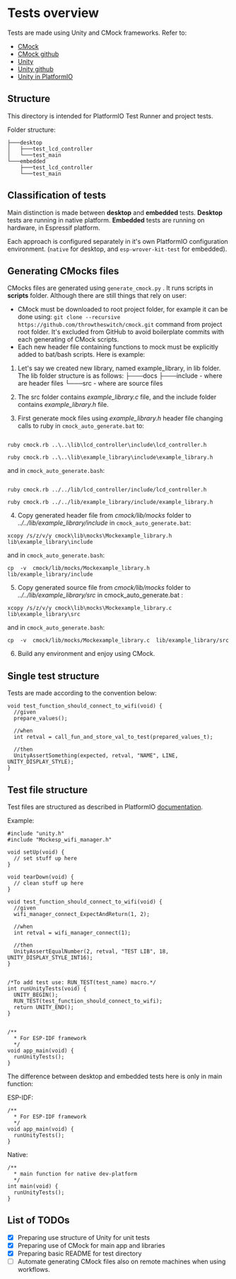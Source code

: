 # Tests overview

Tests are made using Unity and CMock frameworks.
Refer to:
 - [CMock](https://www.throwtheswitch.org/cmock)
 - [CMock github](https://github.com/ThrowTheSwitch/CMock/tree/master)
 - [Unity](https://www.throwtheswitch.org/unity)
 - [Unity github](https://github.com/ThrowTheSwitch/Unity)
 - [Unity in PlatformIO](https://docs.platformio.org/en/stable/advanced/unit-testing/frameworks/unity.html)

## Structure

This directory is intended for PlatformIO Test Runner and project tests.

Folder structure: 

    ├───desktop
    │   ├───test_lcd_controller
    │   └───test_main
    └───embedded
        ├───test_lcd_controller
        └───test_main

## Classification of tests
Main distinction is made between **desktop** and **embedded** tests.
**Desktop** tests are running in native platform. 
**Embedded** tests are running on hardware, in Espressif platform.

Each approach is configured separately in it's own PlatformIO configuration environment. (`native` for desktop, and `esp-wrover-kit-test` for embedded).

## Generating CMocks files
CMocks files are generated using `generate_cmock.py` . It runs scripts in **scripts** folder.  Although there are still things that rely on user:

 - CMock must be downloaded to root project folder, for example it can be done using: `git clone --recursive https://github.com/throwtheswitch/cmock.git` command from project root folder. It's excluded from GitHub to avoid boilerplate commits with each generating of CMock scripts.
 - Each new header file containing functions to mock must be explicitly added to bat/bash scripts. Here is example:
 1. Let's say we created new library, named example_library, in lib folder.
 The lib folder structure is as follows:
 ├───docs
├───include - where are header files
└───src        - where are source files

2. The src folder contains *example_library.c* file, and the include folder contains *example_library.h* file.
3. First generate mock files using *example_library.h* header file changing calls to ruby in `cmock_auto_generate.bat` to:
```

ruby cmock.rb ..\..\lib\lcd_controller\include\lcd_controller.h

ruby cmock.rb ..\..\lib\example_library\include\example_library.h

```
and in `cmock_auto_generate.bash`:

```

ruby cmock.rb ../../lib/lcd_controller/include/lcd_controller.h

ruby cmock.rb ../../lib/example_library/include/example_library.h

```
4. Copy generated header file from *cmock/lib/mocks* folder to *../../lib/example_library/include* in `cmock_auto_generate.bat`: 

```
xcopy /s/z/v/y cmock\lib\mocks\Mockexample_library.h lib\example_library\include
```
and in `cmock_auto_generate.bash`:
```
cp  -v  cmock/lib/mocks/Mockexample_library.h  lib/example_library/include
```
5. Copy generated source file from *cmock/lib/mocks* folder to *../../lib/example_library/src* in cmock_auto_generate.bat :
```
xcopy /s/z/v/y cmock\lib\mocks\Mockexample_library.c lib\example_library\src
```
and in `cmock_auto_generate.bash`:
```
cp  -v  cmock/lib/mocks/Mockexample_library.c  lib/example_library/src
```
6. Build any environment and enjoy using CMock.


## Single test structure
Tests are made according to the convention below: 

    void test_function_should_connect_to_wifi(void) {
      //given
      prepare_values();
    
      //when
      int retval = call_fun_and_store_val_to_test(prepared_values_t);
    
      //then
      UnityAssertSomething(expected, retval, "NAME", LINE, UNITY_DISPLAY_STYLE);
    }
    
## Test file structure
Test files are structured as described in PlatformIO [documentation](https://docs.platformio.org/en/stable/advanced/unit-testing/frameworks/unity.html).

Example: 

    #include "unity.h"
    #include "Mockesp_wifi_manager.h"
    
    void setUp(void) {
      // set stuff up here
    }
    
    void tearDown(void) {
      // clean stuff up here
    }
    
    void test_function_should_connect_to_wifi(void) {
      //given
      wifi_manager_connect_ExpectAndReturn(1, 2);
    
      //when
      int retval = wifi_manager_connect(1);
    
      //then
      UnityAssertEqualNumber(2, retval, "TEST LIB", 18, UNITY_DISPLAY_STYLE_INT16);
    }
    
    
    /*To add test use: RUN_TEST(test_name) macro.*/
    int runUnityTests(void) {
      UNITY_BEGIN();
      RUN_TEST(test_function_should_connect_to_wifi);
      return UNITY_END();
    }
    
    
    /**
      * For ESP-IDF framework
      */
    void app_main(void) {
      runUnityTests();
    }

The difference between desktop and embedded tests here is only in main function:

ESP-IDF:

    /**
      * For ESP-IDF framework
      */
    void app_main(void) {
      runUnityTests();
    }

Native:

    /**
      * main function for native dev-platform
      */
    int main(void) {
      runUnityTests();
    }

## List of TODOs

 - [x] Preparing use structure of Unity for unit tests
 - [x] Preparing use of CMock for main app and libraries
 - [x] Preparing basic README for test directory
 - [ ] Automate generating CMock files also on remote machines when using workflows.

